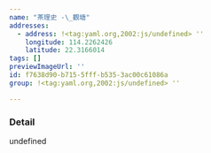 ```yaml
---
name: "茶理史 -\_觀塘"
addresses:
  - address: !<tag:yaml.org,2002:js/undefined> ''
    longitude: 114.2262426
    latitude: 22.3166014
tags: []
previewImageUrl: ''
id: f7638d90-b715-5fff-b535-3ac00c61086a
group: !<tag:yaml.org,2002:js/undefined> ''

---
```

### Detail
undefined
